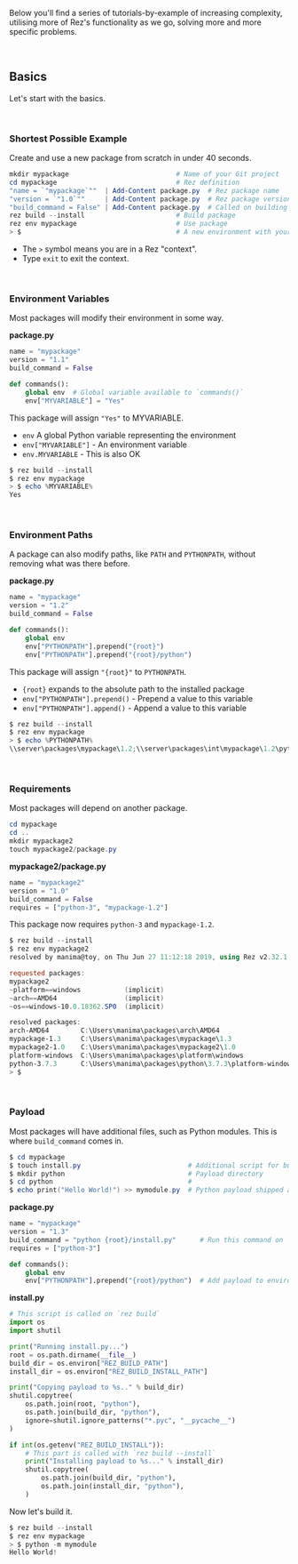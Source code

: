 Below you'll find a series of tutorials-by-example of increasing complexity, utilising more of Rez's functionality as we go, solving more and more specific problems.

<br>

## Basics

Let's start with the basics.

<br>

### Shortest Possible Example

Create and use a new package from scratch in under 40 seconds.

```powershell
mkdir mypackage                           # Name of your Git project
cd mypackage                              # Rez definition
"name = `"mypackage`""  | Add-Content package.py  # Rez package name
"version = `"1.0`""     | Add-Content package.py  # Rez package version
"build_command = False" | Add-Content package.py  # Called on building package
rez build --install                       # Build package
rez env mypackage                         # Use package
> $                                       # A new environment with your package
```

- The `>` symbol means you are in a Rez "context".
- Type `exit` to exit the context.

<br>

### Environment Variables

Most packages will modify their environment in some way.

**package.py**

```python
name = "mypackage"
version = "1.1"
build_command = False

def commands():
    global env  # Global variable available to `commands()`
    env["MYVARIABLE"] = "Yes"
```

This package will assign `"Yes"` to MYVARIABLE.

- `env` A global Python variable representing the environment
- `env["MYVARIABLE"]` - An environment variable
- `env.MYVARIABLE` - This is also OK

```powershell
$ rez build --install
$ rez env mypackage
> $ echo %MYVARIABLE%
Yes
```

<br>

### Environment Paths

A package can also modify paths, like `PATH` and `PYTHONPATH`, without removing what was there before.

**package.py**

```python
name = "mypackage"
version = "1.2"
build_command = False

def commands():
    global env
    env["PYTHONPATH"].prepend("{root}")
    env["PYTHONPATH"].prepend("{root}/python")
```

This package will assign `"{root}"` to `PYTHONPATH`.

- `{root}` expands to the absolute path to the installed package
- `env["PYTHONPATH"].prepend()` - Prepend a value to this variable
- `env["PYTHONPATH"].append()` - Append a value to this variable

```powershell
$ rez build --install
$ rez env mypackage
> $ echo %PYTHONPATH%
\\server\packages\mypackage\1.2;\\server\packages\int\mypackage\1.2\python
```

<br>

### Requirements

Most packages will depend on another package.

```powershell
cd mypackage
cd ..
mkdir mypackage2
touch mypackage2/package.py
```

**mypackage2/package.py**

```python
name = "mypackage2"
version = "1.0"
build_command = False
requires = ["python-3", "mypackage-1.2"]
```

This package now requires `python-3` and `mypackage-1.2`.

```powershell
$ rez build --install
$ rez env mypackage2
resolved by manima@toy, on Thu Jun 27 11:12:18 2019, using Rez v2.32.1

requested packages:
mypackage2
~platform==windows           (implicit)
~arch==AMD64                 (implicit)
~os==windows-10.0.18362.SP0  (implicit)

resolved packages:
arch-AMD64        C:\Users\manima\packages\arch\AMD64                                (local)
mypackage-1.3     C:\Users\manima\packages\mypackage\1.3                             (local)
mypackage2-1.0    C:\Users\manima\packages\mypackage2\1.0                            (local)
platform-windows  C:\Users\manima\packages\platform\windows                          (local)
python-3.7.3      C:\Users\manima\packages\python\3.7.3\platform-windows\arch-AMD64  (local)
> $
```

<br>

### Payload

Most packages will have additional files, such as Python modules. This is where `build_command` comes in.

```powershell
$ cd mypackage
$ touch install.py                           # Additional script for build
$ mkdir python                               # Payload directory
$ cd python                                  # 
$ echo print("Hello World!") >> mymodule.py  # Python payload shipped alongside package
```

**package.py**

```python
name = "mypackage"
version = "1.3"
build_command = "python {root}/install.py"      # Run this command on `rez build`
requires = ["python-3"]

def commands():
    global env
    env["PYTHONPATH"].prepend("{root}/python")  # Add payload to environment
```

**install.py**

```python
# This script is called on `rez build`
import os
import shutil

print("Running install.py...")
root = os.path.dirname(__file__)
build_dir = os.environ["REZ_BUILD_PATH"]
install_dir = os.environ["REZ_BUILD_INSTALL_PATH"]

print("Copying payload to %s.." % build_dir)
shutil.copytree(
    os.path.join(root, "python"),
    os.path.join(build_dir, "python"),
    ignore=shutil.ignore_patterns("*.pyc", "__pycache__")
)

if int(os.getenv("REZ_BUILD_INSTALL")):
    # This part is called with `rez build --install`
    print("Installing payload to %s..." % install_dir)
    shutil.copytree(
        os.path.join(build_dir, "python"),
        os.path.join(install_dir, "python"),
    )
```

Now let's build it.

```powershell
$ rez build --install
$ rez env mypackage
> $ python -m mymodule
Hello World!
```
